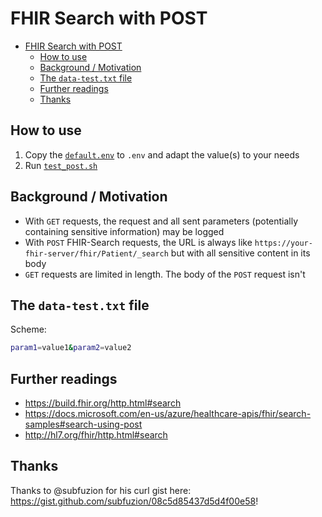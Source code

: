 # FHIR Search with POST

- [FHIR Search with POST](#fhir-search-with-post)
  - [How to use](#how-to-use)
  - [Background / Motivation](#background--motivation)
  - [The `data-test.txt` file](#the-data-testtxt-file)
  - [Further readings](#further-readings)
  - [Thanks](#thanks)

## How to use

1. Copy the [`default.env`](./default.env) to `.env` and adapt the value(s) to your needs
2. Run [`test_post.sh`](./test_post.sh)

## Background / Motivation

* With `GET` requests, the request and all sent parameters (potentially containing sensitive information) may be logged
* With `POST` FHIR-Search requests, the URL is always like `https://your-fhir-server/fhir/Patient/_search` but with all sensitive content in its body
* `GET` requests are limited in length. The body of the `POST` request isn't

## The `data-test.txt` file

Scheme:

```bash
param1=value1&param2=value2
```

## Further readings

* <https://build.fhir.org/http.html#search>
* <https://docs.microsoft.com/en-us/azure/healthcare-apis/fhir/search-samples#search-using-post>
* <http://hl7.org/fhir/http.html#search>

## Thanks

Thanks to @subfuzion for his curl gist here: <https://gist.github.com/subfuzion/08c5d85437d5d4f00e58>!